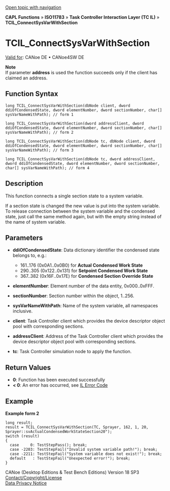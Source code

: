 [Open topic with navigation](../../../../../../CANoeDEFamily.htm#Topics/CAPLFunctions/ISO11783/ISOInteractionLayerTC/Functions/CAPLfunctionIso11783TCILConnectSysVarWithSection.md)

**CAPL Functions** » **ISO11783** » **Task Controller Interaction Layer (TC IL)** » **TCIL_ConnectSysVarWithSection**

# TCIL_ConnectSysVarWithSection

[Valid for](../../../../Shared/FeatureAvailability.md): CANoe DE • CANoe4SW DE

**Note**  
If parameter **address** is used the function succeeds only if the client has claimed an address.

## Function Syntax

```plaintext
long TCIL_ConnectSysVarWithSection(dbNode client, dword ddiOfCondensedState, dword elementNumber, dword sectionNumber, char[] sysVarNameWithPath); // form 1

long TCIL_ConnectSysVarWithSection(dword addressClient, dword ddiOfCondensedState, dword elementNumber, dword sectionNumber, char[] sysVarNameWithPath); // form 2

long TCIL_ConnectSysVarWithSection(dbNode tc, dbNode client, dword ddiOfCondensedState, dword elementNumber, dword sectionNumber, char[] sysVarNameWithPath); // form 3

long TCIL_ConnectSysVarWithSection(dbNode tc, dword addressClient, dword ddiOfCondensedState, dword elementNumber, dword sectionNumber, char[] sysVarNameWithPath); // form 4
```

## Description

This function connects a single section state to a system variable.

If a section state is changed the new value is put into the system variable. To release connection between the system variable and the condensed state, just call the same method again, but with the empty string instead of the name of system variable.

## Parameters

- **ddiOfCondensedState**: Data dictionary identifier the condensed state belongs to, e.g.:
  - 161..176 (0x0A1..0x0B0) for **Actual Condensed Work State**
  - 290..305 (0x122..0x131) for **Setpoint Condensed Work State**
  - 367..382 (0x16F..0x17E) for **Condensed Section Override State**

- **elementNumber**: Element number of the data entity, 0x000..0xFFF.

- **sectionNumber**: Section number within the object, 1..256.

- **sysVarNameWithPath**: Name of the system variable, all namespaces inclusive.

- **client**: Task Controller client which provides the device descriptor object pool with corresponding sections.

- **addressClient**: Address of the Task Controller client which provides the device descriptor object pool with corresponding sections.

- **tc**: Task Controller simulation node to apply the function.

## Return Values

- **0**: Function has been executed successfully
- **< 0**: An error has occurred, see [IL Error Code](../../../CAPLfunctionsISOj1939ErrorCodes.md)

## Example

**Example form 2**

```plaintext
long result;
result = TCIL_ConnectSysVarWithSection(TC, Sprayer, 162, 1, 20, Sprayer::svActualCondensedWorkStateSection20");
switch (result)
{
  case     0: TestStepPass(); break;
  case -2203: TestStepFail("Invalid system variable path!"); break;
  case -2211: TestStepFail("System variable does not exist!"); break;
  default   : TestStepFail("Unexpected error!"); break;
}
```

CANoe (Desktop Editions & Test Bench Editions) Version 18 SP3  
[Contact/Copyright/License](../../../../Shared/ContactCopyrightLicense.md)  
[Data Privacy Notice](https://www.vector.com/int/en/company/get-info/privacy-policy/)
